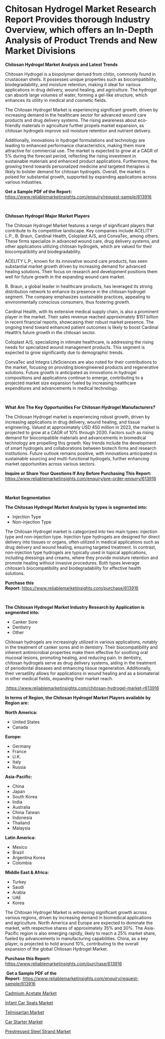 <p><h1>Chitosan Hydrogel Market Research Report Provides thorough Industry Overview, which offers an In-Depth Analysis of Product Trends and New Market Divisions</h1></p><p><strong>Chitosan Hydrogel Market Analysis and Latest Trends</strong></p>
<p><p>Chitosan Hydrogel is a biopolymer derived from chitin, commonly found in crustacean shells. It possesses unique properties such as biocompatibility, biodegradability, and moisture retention, making it ideal for various applications in drug delivery, wound healing, and agriculture. The hydrogel can absorb large volumes of water, forming a gel-like structure, which enhances its utility in medical and cosmetic fields.</p><p>The Chitosan Hydrogel Market is experiencing significant growth, driven by increasing demand in the healthcare sector for advanced wound care products and drug delivery systems. The rising awareness about eco-friendly materials in agriculture further propels market expansion, as chitosan hydrogels improve soil moisture retention and nutrient delivery. </p><p>Additionally, innovations in hydrogel formulations and technology are leading to enhanced performance characteristics, making them more attractive for commercial use. The market is expected to grow at a CAGR of 5% during the forecast period, reflecting the rising investment in sustainable materials and enhanced product applications. Furthermore, the growing trend towards personalized medicine and targeted therapies is likely to bolster demand for chitosan hydrogels. Overall, the market is poised for substantial growth, supported by expanding applications across various industries.</p></p>
<p><strong>Get a Sample PDF of the Report:&nbsp;</strong> <a href="https://www.reliablemarketinsights.com/enquiry/request-sample/613916?utm_campaign=1338&utm_medium=2&utm_source=Github&utm_content=ia&utm_term=03102024&utm_id=chitosan-hydrogel">https://www.reliablemarketinsights.com/enquiry/request-sample/613916</a></p>
<p>&nbsp;</p>
<p><strong>Chitosan Hydrogel Major Market Players</strong></p>
<p><p>The Chitosan Hydrogel Market features a range of significant players that contribute to its competitive landscape. Key companies include ACELITY L.P., B. Braun, Cardinal Health, Coloplast A/S, and ConvaTec, among others. These firms specialize in advanced wound care, drug delivery systems, and other applications utilizing chitosan hydrogels, which are valued for their biocompatibility and biodegradability.</p><p>ACELITY L.P., known for its innovative wound care products, has seen substantial market growth driven by increasing demand for advanced healing solutions. Their focus on research and development positions them well for future growth in the expanding wound care market.</p><p>B. Braun, a global leader in healthcare products, has leveraged its strong distribution network to enhance its presence in the chitosan hydrogel segment. The company emphasizes sustainable practices, appealing to environmentally conscious consumers, thus fostering growth.</p><p>Cardinal Health, with its extensive medical supply chain, is also a prominent player in the market. Their sales revenue reached approximately $151 billion in recent financial reports, showcasing their robust market presence. The ongoing trend toward enhanced patient outcomes is likely to boost Cardinal Health’s future growth in the chitosan sector.</p><p>Coloplast A/S, specializing in intimate healthcare, is addressing the rising needs for specialized wound management products. This segment is expected to grow significantly due to demographic trends.</p><p>ConvaTec and Integra LifeSciences are also noted for their contributions to the market, focusing on providing bioengineered products and regenerative solutions. Future growth is anticipated as innovations in hydrogel compositions and applications continue to emerge, contributing to a projected market size expansion fueled by increasing healthcare expenditures and advancements in medical technology.</p></p>
<p>&nbsp;</p>
<p><strong>What Are The Key Opportunities For Chitosan Hydrogel Manufacturers?</strong></p>
<p><p>The Chitosan Hydrogel market is experiencing robust growth, driven by increasing applications in drug delivery, wound healing, and tissue engineering. Valued at approximately USD 450 million in 2023, the market is projected to grow at a CAGR of 10% through 2030. Factors such as rising demand for biocompatible materials and advancements in biomedical technology are propelling this growth. Key trends include the development of smart hydrogels and collaborations between biotech firms and research institutions. Future outlook remains positive, with innovations anticipated in sustainable sourcing and multi-functional hydrogels, further enhancing market opportunities across various sectors.</p></p>
<p><strong>Inquire or Share Your Questions If Any Before Purchasing This Report:</strong> <a href="https://www.reliablemarketinsights.com/enquiry/pre-order-enquiry/613916?utm_campaign=1338&utm_medium=2&utm_source=Github&utm_content=ia&utm_term=03102024&utm_id=chitosan-hydrogel">https://www.reliablemarketinsights.com/enquiry/pre-order-enquiry/613916</a></p>
<p>&nbsp;</p>
<p><strong>Market Segmentation</strong></p>
<p><strong>The Chitosan Hydrogel Market Analysis by types is segmented into:</strong></p>
<p><ul><li>Injection Type</li><li>Non-injection Type</li></ul></p>
<p><p>The Chitosan Hydrogel market is categorized into two main types: injection type and non-injection type. Injection type hydrogels are designed for direct delivery into tissues or organs, often utilized in medical applications such as drug delivery and wound healing, ensuring targeted treatment. In contrast, non-injection type hydrogels are typically used in topical applications, including dressings and creams, where they provide moisture retention and promote healing without invasive procedures. Both types leverage chitosan’s biocompatibility and biodegradability for effective health solutions.</p></p>
<p><strong>Purchase this Report:&nbsp;</strong><a href="https://www.reliablemarketinsights.com/purchase/613916?utm_campaign=1338&utm_medium=2&utm_source=Github&utm_content=ia&utm_term=03102024&utm_id=chitosan-hydrogel">https://www.reliablemarketinsights.com/purchase/613916</a></p>
<p>&nbsp;</p>
<p><strong>The Chitosan Hydrogel Market Industry Research by Application is segmented into:</strong></p>
<p><ul><li>Canker Sore</li><li>Dentistry</li><li>Other</li></ul></p>
<p><p>Chitosan hydrogels are increasingly utilized in various applications, notably in the treatment of canker sores and in dentistry. Their biocompatibility and inherent antimicrobial properties make them effective for soothing oral mucosal lesions, promoting healing, and reducing pain. In dentistry, chitosan hydrogels serve as drug delivery systems, aiding in the treatment of periodontal diseases and enhancing tissue regeneration. Additionally, their versatility allows for applications in wound healing and as a biomaterial in other medical fields, expanding their market reach.</p></p>
<p><a href="https://www.reliablemarketinsights.com/chitosan-hydrogel-market-r613916?utm_campaign=1338&utm_medium=2&utm_source=Github&utm_content=ia&utm_term=03102024&utm_id=chitosan-hydrogel">&nbsp;https://www.reliablemarketinsights.com/chitosan-hydrogel-market-r613916</a></p>
<p><strong>In terms of Region, the Chitosan Hydrogel Market Players available by Region are:</strong></p>
<p>
    <p> <strong> North America: </strong>
        <ul>
            <li>United States</li>
            <li>Canada</li>
        </ul>
        </p> 
    <p> <strong> Europe: </strong>
        <ul>
            <li>Germany</li>
            <li>France</li>
            <li>U.K.</li>
            <li>Italy</li>
            <li>Russia</li>
        </ul>
        </p> 
    <p> <strong> Asia-Pacific: </strong>
        <ul>
            <li>China</li>
            <li>Japan</li>
            <li>South Korea</li>
            <li>India</li>
            <li>Australia</li>
            <li>China Taiwan</li>
            <li>Indonesia</li>
            <li>Thailand</li>
            <li>Malaysia</li>
        </ul>
        </p> 
    <p> <strong> Latin America: </strong>
        <ul>
            <li>Mexico</li>
            <li>Brazil</li>
            <li>Argentina Korea</li>
            <li>Colombia</li>
        </ul>
        </p> 
    <p> <strong> Middle East & Africa: </strong>
        <ul>
            <li>Turkey</li>
            <li>Saudi</li>
            <li>Arabia</li>
            <li>UAE</li>
            <li>Korea</li>
        </ul>
    </p>
    </p>
<p><p>The Chitosan Hydrogel Market is witnessing significant growth across various regions, driven by increasing demand in biomedical applications and agriculture. North America and Europe are expected to dominate the market, with respective shares of approximately 35% and 30%. The Asia-Pacific region is also emerging rapidly, likely to reach a 25% market share, fueled by advancements in manufacturing capabilities. China, as a key player, is projected to hold around 10%, contributing to the overall expansion of the global Chitosan Hydrogel Market.</p></p>
<p><strong>Purchase this Report: </strong><a href="https://www.reliablemarketinsights.com/purchase/613916?utm_campaign=1338&utm_medium=2&utm_source=Github&utm_content=ia&utm_term=03102024&utm_id=chitosan-hydrogel">https://www.reliablemarketinsights.com/purchase/613916</a></p>
<p>&nbsp;<strong>Get a Sample PDF of the Report:&nbsp;&nbsp;</strong><a href="https://www.reliablemarketinsights.com/enquiry/request-sample/613916?utm_campaign=1338&utm_medium=2&utm_source=Github&utm_content=ia&utm_term=03102024&utm_id=chitosan-hydrogel">https://www.reliablemarketinsights.com/enquiry/request-sample/613916</a></p>
<p><strong></strong></p>
<p><p><a href="https://www.linkedin.com/pulse/global-cadmium-acetate-market-sector2024-2031-metrics-strategic-ukccc?trackingId=5MeAZbYeTMCv5Vfi3xfBOA%3D%3D&utm_campaign=1338&utm_medium=2&utm_source=Github&utm_content=ia&utm_term=03102024&utm_id=chitosan-hydrogel">Cadmium Acetate Market</a></p><p><a href="https://www.linkedin.com/pulse/infant-car-seats-market-indicators-size-regional-breakdown-tt9mf?utm_campaign=1338&utm_medium=2&utm_source=Github&utm_content=ia&utm_term=03102024&utm_id=chitosan-hydrogel">Infant Car Seats Market</a></p><p><a href="https://www.linkedin.com/pulse/what-factors-influence-telmisartan-market-coming-years-product-jsd1e?trackingId=5O%2BYuhOiQF2%2FM1mEeiECng%3D%3D&utm_campaign=1338&utm_medium=2&utm_source=Github&utm_content=ia&utm_term=03102024&utm_id=chitosan-hydrogel">Telmisartan Market</a></p><p><a href="https://www.linkedin.com/pulse/car-starter-market-trends-strategic-insights-2024-2031-camprobe-yjw4f?utm_campaign=1338&utm_medium=2&utm_source=Github&utm_content=ia&utm_term=03102024&utm_id=chitosan-hydrogel">Car Starter Market</a></p><p><a href="https://www.linkedin.com/pulse/global-perspectives-prestressed-steel-strand-market-trends-lvcfc?trackingId=fS7o4thITC2KizUEs3oYTQ%3D%3D&utm_campaign=1338&utm_medium=2&utm_source=Github&utm_content=ia&utm_term=03102024&utm_id=chitosan-hydrogel">Prestressed Steel Strand Market</a></p></p>